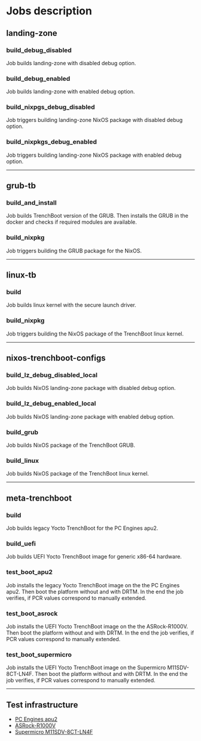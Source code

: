 # Jobs description

## landing-zone

### build_debug_disabled

Job builds landing-zone with disabled debug option.

### build_debug_enabled

Job builds landing-zone with enabled debug option.

### build_nixpgs_debug_disabled

Job triggers building landing-zone NixOS package with disabled debug option.

### build_nixpkgs_debug_enabled

Job triggers building landing-zone NixOS package with enabled debug option.

---

## grub-tb

### build_and_install

Job builds TrenchBoot version of the GRUB. Then installs the GRUB in the docker
and checks if required modules are available.

### build_nixpkg

Job triggers building the GRUB package for the NixOS.

---

## linux-tb

### build

Job builds linux kernel with the secure launch driver.

### build_nixpkg

Job triggers building the NixOS package of the TrenchBoot linux kernel.

---

## nixos-trenchboot-configs

### build_lz_debug_disabled_local

Job builds NixOS landing-zone package with disabled debug option.

### build_lz_debug_enabled_local

Job builds NixOS landing-zone package with enabled debug option.

### build_grub

Job builds NixOS package of the TrenchBoot GRUB.

### build_linux

Job builds NixOS package of the TrenchBoot linux kernel.

---

## meta-trenchboot

### build

Job builds legacy Yocto TrenchBoot for the PC Engines apu2.

### build_uefi

Job builds UEFI Yocto TrenchBoot image for generic x86-64 hardware.

### test_boot_apu2

Job installs the legacy Yocto TrenchBoot image on the the PC Engines apu2.
Then boot the platform without and with DRTM. In the end the job verifies,
if PCR values correspond to manually extended.

### test_boot_asrock

Job installs the UEFI Yocto TrenchBoot image on the the ASRock-R1000V.
Then boot the platform without and with DRTM. In the end the job verifies,
if PCR values correspond to manually extended.

### test_boot_supermicro

Job installs the UEFI Yocto TrenchBoot image on the Supermicro M11SDV-8CT-LN4F.
Then boot the platform without and with DRTM. In the end the job verifies,
if PCR values correspond to manually extended.

---

## Test infrastructure

* [PC Engines apu2](https://www.pcengines.ch/apu2.htm)
* [ASRock-R1000V](https://www.asrockind.com/en-gb/4X4%20BOX-R1000V)
* [Supermicro M11SDV-8CT-LN4F](https://www.supermicro.com/en/products/motherboard/M11SDV-8CT-LN4F)
